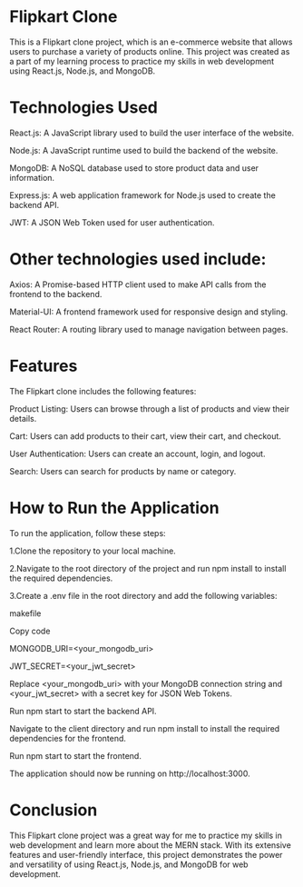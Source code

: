 # Flipkart Clone
This is a Flipkart clone project, which is an e-commerce website that allows users to purchase a variety of products online. This project was created as a part of my learning process to practice my skills in web development using React.js, Node.js, and MongoDB.

# Technologies Used
React.js: A JavaScript library used to build the user interface of the website.

Node.js: A JavaScript runtime used to build the backend of the website.

MongoDB: A NoSQL database used to store product data and user information.

Express.js: A web application framework for Node.js used to create the backend API.

JWT: A JSON Web Token used for user authentication.

# Other technologies used include:
Axios: A Promise-based HTTP client used to make API calls from the frontend to the backend.

Material-UI: A frontend framework used for responsive design and styling.

React Router: A routing library used to manage navigation between pages.

# Features
The Flipkart clone includes the following features:

Product Listing: Users can browse through a list of products and view their details.

Cart: Users can add products to their cart, view their cart, and checkout.

User Authentication: Users can create an account, login, and logout.

Search: Users can search for products by name or category.

# How to Run the Application
To run the application, follow these steps:

1.Clone the repository to your local machine.

2.Navigate to the root directory of the project and run npm install to install the required dependencies.

3.Create a .env file in the root directory and add the following variables:

makefile

Copy code

MONGODB_URI=<your_mongodb_uri>

JWT_SECRET=<your_jwt_secret>

Replace <your_mongodb_uri> with your MongoDB connection string and <your_jwt_secret> with a secret key for JSON Web Tokens.

Run npm start to start the backend API.

Navigate to the client directory and run npm install to install the required dependencies for the frontend.

Run npm start to start the frontend.

The application should now be running on http://localhost:3000.

# Conclusion
This Flipkart clone project was a great way for me to practice my skills in web development and learn more about the MERN stack. With its extensive features and user-friendly interface, this project demonstrates the power and versatility of using React.js, Node.js, and MongoDB for web development.
